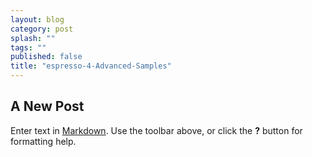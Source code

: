 ```yaml
---
layout: blog
category: post
splash: ""
tags: ""
published: false
title: "espresso-4-Advanced-Samples"
---
```

## A New Post

Enter text in [Markdown](http://daringfireball.net/projects/markdown/). Use the toolbar above, or click the **?** button for formatting help.
